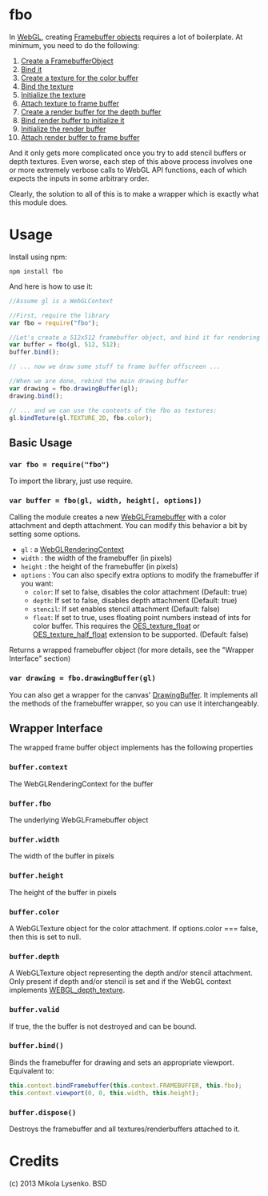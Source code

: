 fbo
===
In [WebGL](http://www.khronos.org/registry/webgl/specs/latest), creating [Framebuffer objects](http://www.khronos.org/registry/webgl/specs/latest/#5.14.6) requires a lot of boilerplate.  At minimum, you need to do the following:

1. [Create a FramebufferObject](http://www.khronos.org/opengles/sdk/docs/man/xhtml/glGenFramebuffers.xml)
2. [Bind it](http://www.khronos.org/opengles/sdk/docs/man/xhtml/glBindFramebuffer.xml)
3. [Create a texture for the color buffer](http://www.khronos.org/opengles/sdk/docs/man/xhtml/glGenTextures.xml)
4. [Bind the texture](http://www.khronos.org/opengles/sdk/docs/man/xhtml/glBindTexture.xml)
5. [Initialize the texture](http://www.khronos.org/opengles/sdk/docs/man/xhtml/glTexImage2D.xml)
6. [Attach texture to frame buffer](http://www.khronos.org/opengles/sdk/docs/man/xhtml/glFramebufferTexture2D.xml)
7. [Create a render buffer for the depth buffer](http://www.khronos.org/opengles/sdk/docs/man/xhtml/glGenRenderbuffers.xml)
8. [Bind render buffer to initialize it](http://www.khronos.org/opengles/sdk/docs/man/xhtml/glBindRenderbuffer.xml)
9. [Initialize the render buffer](http://www.khronos.org/opengles/sdk/docs/man/xhtml/glRenderbufferStorage.xml)
10. [Attach render buffer to frame buffer](http://www.khronos.org/opengles/sdk/docs/man/xhtml/glFramebufferRenderbuffer.xml)

And it only gets more complicated once you try to add stencil buffers or depth textures.  Even worse, each step of this above process involves one or more extremely verbose calls to WebGL API functions, each of which expects the inputs in some arbitrary order.

Clearly, the solution to all of this is to make a wrapper which is exactly what this module does.

Usage
=====
Install using npm:

    npm install fbo
    
And here is how to use it:

```javascript
//Assume gl is a WebGLContext

//First, require the library
var fbo = require("fbo");

//Let's create a 512x512 framebuffer object, and bind it for rendering
var buffer = fbo(gl, 512, 512);
buffer.bind();

// ... now we draw some stuff to frame buffer offscreen ...

//When we are done, rebind the main drawing buffer
var drawing = fbo.drawingBuffer(gl);
drawing.bind();

// ... and we can use the contents of the fbo as textures:
gl.bindTeture(gl.TEXTURE_2D, fbo.color);
```

## Basic Usage

### `var fbo = require("fbo")`

To import the library, just use require.

### `var buffer = fbo(gl, width, height[, options])`
Calling the module creates a new [WebGLFramebuffer](http://www.khronos.org/registry/webgl/specs/latest/#5.5) with a color attachment and depth attachment.  You can modify this behavior a bit by setting some options.

* `gl` : a [WebGLRenderingContext](http://www.khronos.org/registry/webgl/specs/latest/#2.1)
* `width` : the width of the framebuffer (in pixels)
* `height` : the height of the framebuffer (in pixels)
* `options` : You can also specify extra options to modify the framebuffer if you want:
    + `color`: If set to false, disables the color attachment (Default: true)
    + `depth`: If set to false, disables depth attachment (Default: true)
    + `stencil`: If set enables stencil attachment (Default: false)
    + `float`: If set to true, uses floating point numbers instead of ints for color buffer.  This requires the [OES_texture_float](http://www.khronos.org/registry/webgl/extensions/OES_texture_float/) or [OES_texture_half_float](http://www.khronos.org/registry/webgl/extensions/OES_texture_half_float/) extension to be supported. (Default: false)

Returns a wrapped framebuffer object (for more details, see the "Wrapper Interface" section)

### `var drawing = fbo.drawingBuffer(gl)`
You can also get a wrapper for the canvas' [DrawingBuffer](http://www.khronos.org/registry/webgl/specs/latest/#2.2).  It implements all the methods of the framebuffer wrapper, so you can use it interchangeably.

## Wrapper Interface
The wrapped frame buffer object implements has the following properties

### `buffer.context`
The WebGLRenderingContext for the buffer

### `buffer.fbo`
The underlying WebGLFramebuffer object

### `buffer.width`
The width of the buffer in pixels

### `buffer.height`
The height of the buffer in pixels

### `buffer.color`
A WebGLTexture object for the color attachment.  If options.color === false, then this is set to null.

### `buffer.depth`
A WebGLTexture object representing the depth and/or stencil attachment.  Only present if depth and/or stencil is set and if the WebGL context implements [WEBGL_depth_texture](http://www.khronos.org/registry/webgl/extensions/WEBGL_depth_texture/).

### `buffer.valid`
If true, the the buffer is not destroyed and can be bound.

### `buffer.bind()`
Binds the framebuffer for drawing and sets an appropriate viewport.  Equivalent to:

```javascript
this.context.bindFramebuffer(this.context.FRAMEBUFFER, this.fbo);
this.context.viewport(0, 0, this.width, this.height);
```

### `buffer.dispose()`
Destroys the framebuffer and all textures/renderbuffers attached to it.

Credits
=======
(c) 2013 Mikola Lysenko. BSD
